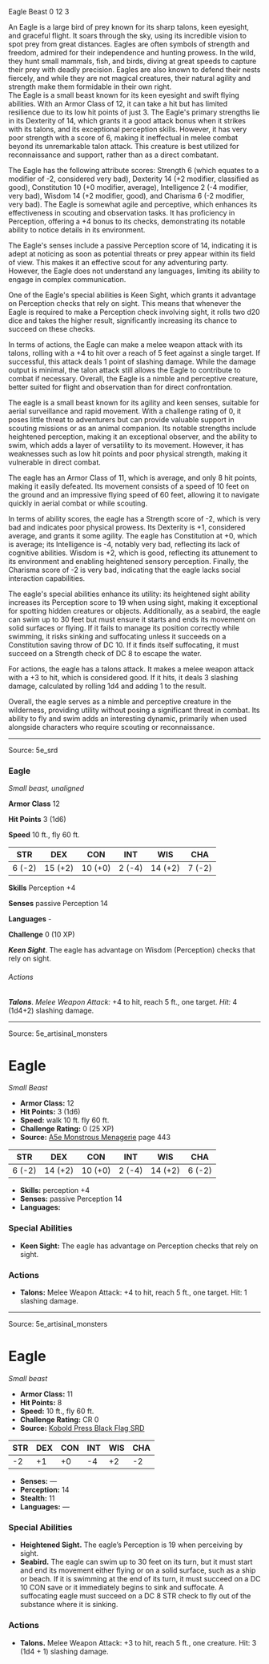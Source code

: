 <MonsterName/>Eagle</MonsterName>
<CreatureType/>Beast</CreatureType>
<CR/>0</CR>
<AC/>12</AC>
<HP/>3</HP>
<summary>An Eagle is a large bird of prey known for its sharp talons, keen eyesight, and graceful flight. It soars through the sky, using its incredible vision to spot prey from great distances. Eagles are often symbols of strength and freedom, admired for their independence and hunting prowess. In the wild, they hunt small mammals, fish, and birds, diving at great speeds to capture their prey with deadly precision. Eagles are also known to defend their nests fiercely, and while they are not magical creatures, their natural agility and strength make them formidable in their own right.</summary>

<summary>The Eagle is a small beast known for its keen eyesight and swift flying abilities. With an Armor Class of 12, it can take a hit but has limited resilience due to its low hit points of just 3. The Eagle's primary strengths lie in its Dexterity of 14, which grants it a good attack bonus when it strikes with its talons, and its exceptional perception skills. However, it has very poor strength with a score of 6, making it ineffectual in melee combat beyond its unremarkable talon attack. This creature is best utilized for reconnaissance and support, rather than as a direct combatant.</summary>

<detail>

The Eagle has the following attribute scores: Strength 6 (which equates to a modifier of -2, considered very bad), Dexterity 14 (+2 modifier, classified as good), Constitution 10 (+0 modifier, average), Intelligence 2 (-4 modifier, very bad), Wisdom 14 (+2 modifier, good), and Charisma 6 (-2 modifier, very bad). The Eagle is somewhat agile and perceptive, which enhances its effectiveness in scouting and observation tasks. It has proficiency in Perception, offering a +4 bonus to its checks, demonstrating its notable ability to notice details in its environment.

The Eagle's senses include a passive Perception score of 14, indicating it is adept at noticing as soon as potential threats or prey appear within its field of view. This makes it an effective scout for any adventuring party. However, the Eagle does not understand any languages, limiting its ability to engage in complex communication.

One of the Eagle's special abilities is Keen Sight, which grants it advantage on Perception checks that rely on sight. This means that whenever the Eagle is required to make a Perception check involving sight, it rolls two d20 dice and takes the higher result, significantly increasing its chance to succeed on these checks.

In terms of actions, the Eagle can make a melee weapon attack with its talons, rolling with a +4 to hit over a reach of 5 feet against a single target. If successful, this attack deals 1 point of slashing damage. While the damage output is minimal, the talon attack still allows the Eagle to contribute to combat if necessary. Overall, the Eagle is a nimble and perceptive creature, better suited for flight and observation than for direct confrontation.

The eagle is a small beast known for its agility and keen senses, suitable for aerial surveillance and rapid movement. With a challenge rating of 0, it poses little threat to adventurers but can provide valuable support in scouting missions or as an animal companion. Its notable strengths include heightened perception, making it an exceptional observer, and the ability to swim, which adds a layer of versatility to its movement. However, it has weaknesses such as low hit points and poor physical strength, making it vulnerable in direct combat.

The eagle has an Armor Class of 11, which is average, and only 8 hit points, making it easily defeated. Its movement consists of a speed of 10 feet on the ground and an impressive flying speed of 60 feet, allowing it to navigate quickly in aerial combat or while scouting. 

In terms of ability scores, the eagle has a Strength score of -2, which is very bad and indicates poor physical prowess. Its Dexterity is +1, considered average, and grants it some agility. The eagle has Constitution at +0, which is average; its Intelligence is -4, notably very bad, reflecting its lack of cognitive abilities. Wisdom is +2, which is good, reflecting its attunement to its environment and enabling heightened sensory perception. Finally, the Charisma score of -2 is very bad, indicating that the eagle lacks social interaction capabilities.

The eagle's special abilities enhance its utility: its heightened sight ability increases its Perception score to 19 when using sight, making it exceptional for spotting hidden creatures or objects. Additionally, as a seabird, the eagle can swim up to 30 feet but must ensure it starts and ends its movement on solid surfaces or flying. If it fails to manage its position correctly while swimming, it risks sinking and suffocating unless it succeeds on a Constitution saving throw of DC 10. If it finds itself suffocating, it must succeed on a Strength check of DC 8 to escape the water.

For actions, the eagle has a talons attack. It makes a melee weapon attack with a +3 to hit, which is considered good. If it hits, it deals 3 slashing damage, calculated by rolling 1d4 and adding 1 to the result.

Overall, the eagle serves as a nimble and perceptive creature in the wilderness, providing utility without posing a significant threat in combat. Its ability to fly and swim adds an interesting dynamic, primarily when used alongside characters who require scouting or reconnaissance.</detail>



---

Source: 5e_srd

### Eagle

*Small beast, unaligned*

**Armor Class** 12

**Hit Points** 3 (1d6)

**Speed** 10 ft., fly 60 ft.

| STR    | DEX     | CON     | INT    | WIS     | CHA    |
|--------|---------|---------|--------|---------|--------|
| 6 (-2) | 15 (+2) | 10 (+0) | 2 (-4) | 14 (+2) | 7 (-2) |

**Skills** Perception +4

**Senses** passive Perception 14

**Languages** -

**Challenge** 0 (10 XP)

***Keen Sight***. The eagle has advantage on Wisdom (Perception) checks that rely on sight.

###### Actions

***Talons***. *Melee Weapon Attack:* +4 to hit, reach 5 ft., one target. *Hit:* 4 (1d4+2) slashing damage.



---

Source: 5e_artisinal_monsters

# Eagle

*Small* *Beast*

- **Armor Class:** 12
- **Hit Points:** 3 (1d6)
- **Speed:** walk 10 ft. fly 60 ft.
- **Challenge Rating:** 0 (25 XP)
- **Source:** [A5e Monstrous Menagerie](https://enpublishingrpg.com/products/level-up-monstrous-menagerie-a5e) page 443

| STR | DEX | CON | INT | WIS | CHA |
| --- | --- | --- | --- | --- | --- |
| 6 (-2) | 14 (+2) | 10 (+0) | 2 (-4) | 14 (+2) | 6 (-2) |

- **Skills:** perception +4
- **Senses:** passive Perception 14
- **Languages:** 

### Special Abilities

- **Keen Sight:** The eagle has advantage on Perception checks that rely on sight.

### Actions

- **Talons:** Melee Weapon Attack: +4 to hit, reach 5 ft., one target. Hit: 1 slashing damage.






---

Source: 5e_artisinal_monsters

# Eagle

*Small beast*

- **Armor Class:** 11
- **Hit Points:** 8
- **Speed:** 10 ft., fly 60 ft.
- **Challenge Rating:** CR 0
- **Source:** [Kobold Press Black Flag SRD](https://koboldpress.com/black-flag-roleplaying/)

| STR | DEX | CON | INT | WIS | CHA |
| --- | --- | --- | --- | --- | --- |
| -2 | +1 | +0 | -4 | +2 | -2 |

- **Senses:** —
- **Perception:** 14
- **Stealth:** 11
- **Languages:** —

### Special Abilities

- **Heightened Sight.** The eagle’s Perception is 19 when perceiving by sight.
- **Seabird.** The eagle can swim up to 30 feet on its turn, but it must start and end its movement either flying or on a solid surface, such as a ship or beach. If it is swimming at the end of its turn, it must succeed on a DC 10 CON save or it immediately begins to sink and suffocate. A suffocating eagle must succeed on a DC 8 STR check to fly out of the substance where it is sinking.

### Actions

- **Talons.** Melee Weapon Attack: +3 to hit, reach 5 ft., one creature. Hit: 3 (1d4 + 1) slashing damage.




